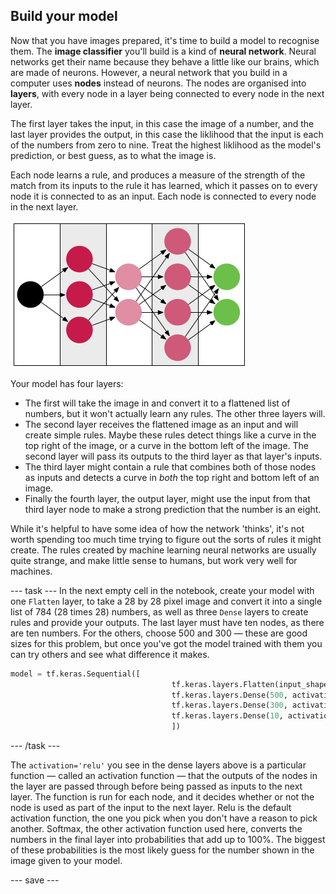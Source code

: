 ## Build your model

Now that you have images prepared, it's time to build a model to recognise them. The **image classifier** you'll build is a kind of **neural network**. Neural networks get their name because they behave a little like our brains, which are made of neurons. However, a neural network that you build in a computer uses **nodes** instead of neurons. The nodes are organised into **layers**, with every node in a layer being connected to every node in the next layer. 

The first layer takes the input, in this case the image of a number, and the last layer provides the output, in this case the liklihood that the input is each of the numbers from zero to nine. Treat the highest liklihood as the model's prediction, or best guess, as to what the image is.

Each node learns a rule, and produces a measure of the strength of the match from its inputs to the rule it has learned, which it passes on to every node it is connected to as an input. Each node is connected to every node in the next layer.

![A single black circle connected by arrows to each circle in a column of three pink circles. Each of those circles is in turn connected by arrows to both circles in a column of two pink circles, each of which is connected by arrows to all of the circles in a column of four pink circles. Finally, those four circles are connected by arrows to two green circles.](images/neural_network_diagram.png)

Your model has four layers:

  + The first will take the image in and convert it to a flattened list of numbers, but it won't actually learn any rules. The other three layers will. 
  + The second layer receives the flattened image as an input and will create simple rules. Maybe these rules detect things like a curve in the top right of the image, or a curve in the bottom left of the image. The second layer will pass its outputs to the third layer as that layer's inputs. 
  + The third layer might contain a rule that combines both of those nodes as inputs and detects a curve in *both* the top right and bottom left of an image. 
  + Finally the fourth layer, the output layer, might use the input from that third layer node to make a strong prediction that the number is an eight. 
  
While it's helpful to have some idea of how the network 'thinks', it's not worth spending too much time trying to figure out the sorts of rules it might create. The rules created by machine learning neural networks are usually quite strange, and make little sense to humans, but work very well for machines. 

--- task ---
In the next empty cell in the notebook, create your model with one `Flatten` layer, to take a 28 by 28 pixel image and convert it into a single list of 784 (28 times 28) numbers, as well as three `Dense` layers to create rules and provide your outputs. The last layer must have ten nodes, as there are ten numbers. For the others, choose 500 and 300 — these are good sizes for this problem, but once you've got the model trained with them you can try others and see what difference it makes.

```python
model = tf.keras.Sequential([
                                    tf.keras.layers.Flatten(input_shape=(28,28)),
                                    tf.keras.layers.Dense(500, activation='relu'),
                                    tf.keras.layers.Dense(300, activation='relu'),
                                    tf.keras.layers.Dense(10, activation= 'softmax')
                                    ])
```

--- /task ---

The `activation='relu'` you see in the dense layers above is a particular function — called an activation function — that the outputs of the nodes in the layer are passed through before being passed as inputs to the next layer. The function is run for each node, and it decides whether or not the node is used as part of the input to the next layer. Relu is the default activation function, the one you pick when you don't have a reason to pick another. Softmax, the other activation function used here, converts the numbers in the final layer into probabilities that add up to 100%. The biggest of these probabilities is the most likely guess for the number shown in the image given to your model.

--- save ---
